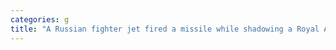 ```yaml
---
categories: g
title: "A Russian fighter jet fired a missile while shadowing a Royal Air Force recon plane on patrol over the Black Sea UK says"
---
```

